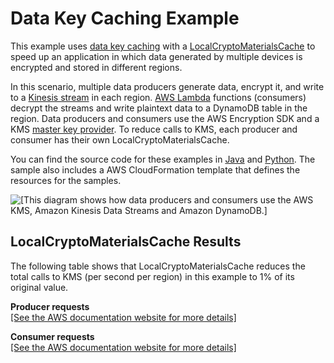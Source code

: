 # Data Key Caching Example<a name="sample-cache-example"></a>

This example uses [data key caching](data-key-caching.md) with a [LocalCryptoMaterialsCache](data-caching-details.md#simplecache) to speed up an application in which data generated by multiple devices is encrypted and stored in different regions\.

In this scenario, multiple data producers generate data, encrypt it, and write to a [Kinesis stream](https://aws.amazon.com/kinesis/streams/) in each region\. [AWS Lambda](https://aws.amazon.com/lambda/) functions \(consumers\) decrypt the streams and write plaintext data to a DynamoDB table in the region\. Data producers and consumers use the AWS Encryption SDK and a KMS [master key provider](concepts.md#master-key-provider)\. To reduce calls to KMS, each producer and consumer has their own LocalCryptoMaterialsCache\.

You can find the source code for these examples in [Java](sample-cache-example-java.md) and [Python](sample-cache-example-python.md)\. The sample also includes a AWS CloudFormation template that defines the resources for the samples\.

![\[This diagram shows how data producers and consumers use the AWS KMS, Amazon Kinesis Data Streams and Amazon DynamoDB.\]](http://docs.aws.amazon.com/encryption-sdk/latest/developer-guide/images/simplecache-example.png)

## LocalCryptoMaterialsCache Results<a name="caching-example-impact"></a>

The following table shows that LocalCryptoMaterialsCache reduces the total calls to KMS \(per second per region\) in this example to 1% of its original value\.


**Producer requests**  
[\[See the AWS documentation website for more details\]](http://docs.aws.amazon.com/encryption-sdk/latest/developer-guide/sample-cache-example.html)


**Consumer requests**  
[\[See the AWS documentation website for more details\]](http://docs.aws.amazon.com/encryption-sdk/latest/developer-guide/sample-cache-example.html)
